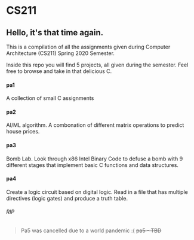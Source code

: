 # CS211
## Hello, it's that time again.

This is a compilation of all the assignments given during Computer Architecture (CS211) Spring 2020 Semester.

Inside this repo you will find 5 projects, all given during the semester. Feel free to browse and take in that delicious C.

#### pa1
A collection of small C assignments

#### pa2
AI/ML algorithm. A combonation of different matrix operations to predict house prices.

#### pa3
Bomb Lab. Look through x86 Intel Binary Code to defuse a bomb with 9 different stages that implement basic C functions and data structures.

#### pa4
Create a logic circuit based on digital logic. Read in a file that has multiple directives (logic gates) and produce a
truth table.

###### RIP
> Pa5 was cancelled due to a world pandemic :(
~~pa5 - TBD~~
